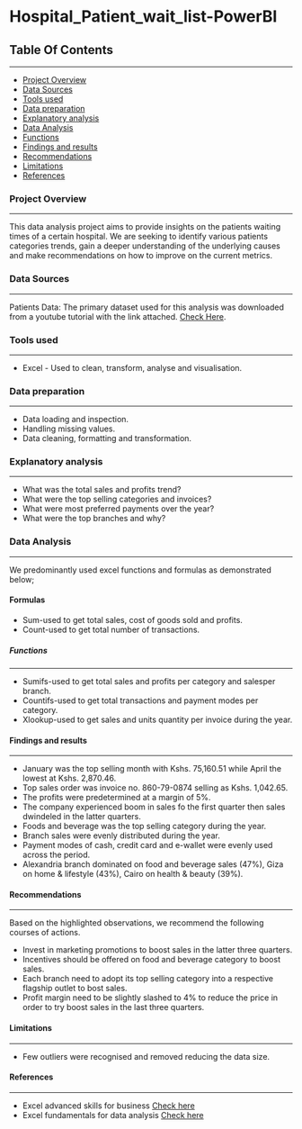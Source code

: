 # Hospital_Patient_wait_list-PowerBI

## Table Of Contents
---

- [Project Overview](#project-overview)
- [Data Sources](#data-sources)
- [Tools used](#tools-used)
- [Data preparation](#data-preparation)
- [Explanatory analysis](#explanatory-analysis)
- [Data Analysis]($data-analysis)
- [Functions](#functions)
- [Findings and results]($findings-and-results)
- [Recommendations](#recommendations)
- [Limitations](#limitations)
- [References](#references)

### Project Overview
---

This data analysis project aims to provide insights on the patients waiting times of a certain hospital. We are seeking to identify various patients categories trends, gain a deeper understanding of the underlying causes and make recommendations on how to improve on the current metrics.

### Data Sources
---

Patients Data: The primary dataset used for this analysis was downloaded from a youtube tutorial with the link attached. [Check Here](https://pivotalstats.com/wp-content/uploads/2024/09/Data-Mapping-Bg.zip).

### Tools used
---

- Excel - Used to clean, transform, analyse and visualisation.

### Data preparation
---

- Data loading and inspection.
- Handling missing values.
- Data cleaning, formatting and transformation.

### Explanatory analysis
---
- What was the total sales and profits trend?
-  What were the top selling categories and invoices?
-  What were most preferred payments over the year?
-  What were the top branches and why?

### Data Analysis
---
We predominantly used excel functions and formulas as demonstrated below;
#### Formulas
  - Sum-used to get total sales, cost of goods sold and profits.
  - Count-used to get total number of transactions.
##### Functions
---
  - Sumifs-used to get total sales and profits per category and salesper branch.
  - Countifs-used to get total transactions and payment modes per category.
  - Xlookup-used to get sales and units quantity per invoice during the year.

#### Findings and results
---
  - January was the top selling month with Kshs. 75,160.51 while April the lowest at Kshs. 2,870.46.
  - Top sales order was invoice no. 860-79-0874 selling as Kshs. 1,042.65.
  - The profits were predetermined at a margin of 5%.
  - The company experienced boom in sales fo the first quarter then sales dwindeled in the latter quarters.
  - Foods and beverage was the top selling category during the year.
  - Branch sales were evenly distributed during the year.
  - Payment modes of cash, credit card and e-wallet were evenly used across the period.
  - Alexandria branch dominated on food and beverage sales (47%), Giza on home & lifestyle (43%), Cairo on health & beauty (39%).

#### Recommendations
---
Based on the highlighted observations, we recommend the following courses of actions.
  - Invest in marketing promotions to boost sales in the latter three quarters.
  - Incentives should be offered on food and beverage category to boost sales.
  - Each branch need to adopt its top selling category into a respective flagship outlet to bost sales.
  - Profit margin need to be slightly slashed to 4% to reduce the price in order to try boost sales in the last three quarters.

#### Limitations
---
  - Few outliers were recognised and removed reducing the data size.

#### References
---
  - Excel advanced skills for business [Check here](https://coursera.org/share/4282d5f46dce95bf970f7084e2200d72)
  - Excel fundamentals for data analysis [Check here](https://coursera.org/share/3644ab5effb80789d6d71f61816530ef)



